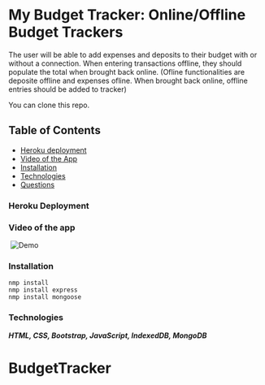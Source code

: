 # My Budget Tracker: Online/Offline Budget Trackers

The user will be able to add expenses and deposits to their budget with or without a connection. When entering transactions offline, they should populate the total when brought back online. (Ofline functionalities are deposite offline and expenses ofline. When brought back online, offline entries should be added to tracker)

You can clone this repo.


## Table of Contents

- [Heroku deployment](#heroku-deployment)
- [Video of the App](#video-of-the-app)
- [Installation](#installation)
- [Technologies](#technologies)
- [Questions](#questions)


### Heroku Deployment



### Video of the app
​
![Demo](./Assets/demo.gif)

### Installation
```
nmp install 
nmp install express
nmp install mongoose
```

### Technologies

***HTML, CSS, Bootstrap, JavaScript, IndexedDB, MongoDB***


# BudgetTracker
